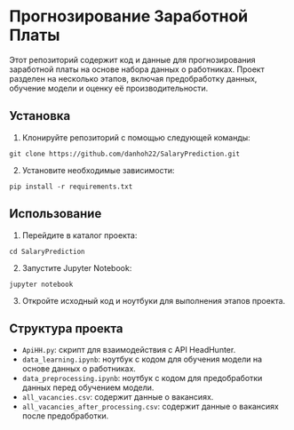 # Прогнозирование Заработной Платы

Этот репозиторий содержит код и данные для прогнозирования заработной платы на основе набора данных о работниках. Проект разделен на несколько этапов, включая предобработку данных, обучение модели и оценку её производительности.

## Установка

1. Клонируйте репозиторий с помощью следующей команды:
```
git clone https://github.com/danhoh22/SalaryPrediction.git
```
2. Установите необходимые зависимости:
```
pip install -r requirements.txt
```
## Использование

1. Перейдите в каталог проекта:
```
cd SalaryPrediction
```
2. Запустите Jupyter Notebook:
```
jupyter notebook
```
3. Откройте исходный код и ноутбуки для выполнения этапов проекта.

## Структура проекта
- `ApiHH.py`: скрипт для взаимодействия с API HeadHunter.
- `data_learning.ipynb`: ноутбук с кодом для обучения модели на основе данных о работниках.
- `data_preprocessing.ipynb`: ноутбук с кодом для предобработки данных перед обучением модели.
- `all_vacancies.csv`: содержит данные о вакансиях.
- `all_vacancies_after_processing.csv`: содержит данные о вакансиях после предобработки.